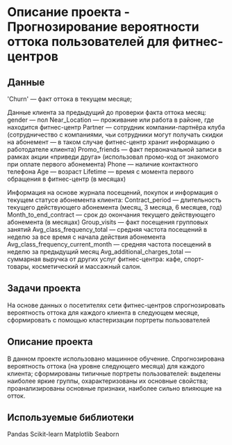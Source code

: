 # Описание проекта - Прогнозирование вероятности оттока пользователей для фитнес-центров

## Данные

'Churn' — факт оттока в текущем месяце;

Данные клиента за предыдущий до проверки факта оттока месяц:
gender — пол
Near_Location — проживание или работа в районе, где находится фитнес-центр
Partner — сотрудник компании-партнёра клуба (сотрудничество с компаниями, чьи сотрудники могут получать скидки на абонемент — в таком случае фитнес-центр хранит информацию о работодателе клиента)
Promo_friends — факт первоначальной записи в рамках акции «приведи друга» (использовал промо-код от знакомого при оплате первого абонемента)
Phone — наличие контактного телефона
Age — возраст
Lifetime — время с момента первого обращения в фитнес-центр (в месяцах)

Информация на основе журнала посещений, покупок и информация о текущем статусе абонемента клиента:
Contract_period — длительность текущего действующего абонемента (месяц, 3 месяца, 6 месяцев, год)
Month_to_end_contract — срок до окончания текущего действующего абонемента (в месяцах)
Group_visits — факт посещения групповых занятий
Avg_class_frequency_total — средняя частота посещений в неделю за все время с начала действия абонемента
Avg_class_frequency_current_month — средняя частота посещений в неделю за предыдущий месяц
Avg_additional_charges_total — суммарная выручка от других услуг фитнес-центра: кафе, спорт-товары, косметический и массажный салон.



## Задачи проекта
На основе данных о посетителях сети фитнес-центров спрогнозировать вероятность оттока для каждого клиента в следующем месяце, сформировать с помощью кластеризации портреты пользователей

## Описание проекта
В данном проекте использовано машинное обучение. Спрогнозирована вероятность
оттока (на уровне следующего месяца) для каждого клиента; сформированы типичные
портреты пользователей: выделены наиболее яркие группы, охарактеризованы их
основные свойства; проанализированы основные признаки, наиболее сильно влияющие
на отток.


## Используемые библиотеки
Pandas
Scikit-learn
Matplotlib
Seaborn